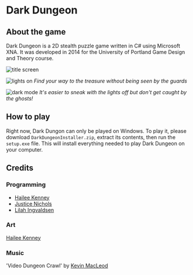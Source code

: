 # Dark Dungeon

## About the game
Dark Dungeon is a 2D stealth puzzle game written in C# using Microsoft XNA. It was developed in 2014 for the University of Portland Game Design and Theory course.

![title screen](https://lilah.io/img/Screenshots/Dark%20Dungeon/Dark%20Dungeon%20Title.png)

![lights on](https://lilah.io/img/Screenshots/Dark%20Dungeon/Dark%20Dungeon%203.png)
_Find your way to the treasure without being seen by the guards_

![dark mode](https://lilah.io/img/Screenshots/Dark%20Dungeon/Dark%20Dungeon%202.png)
_It's easier to sneak with the lights off but don't get caught by the ghosts!_

## How to play
Right now, Dark Dungon can only be played on Windows. To play it, please download `DarkDungeonInstaller.zip`, extract its contents, then run the `setup.exe` file. This will install everything needed to play Dark Dungeon on your computer.

## Credits

### Programming
- [Hailee Kenney](https://www.haileekenney.com/)
- [Justice Nichols](https://github.com/woundeddolphin)
- [Lilah Ingvaldsen](https://lilah.io/)

### Art
[Hailee Kenney](https://www.haileekenney.com/)

### Music
'Video Dungeon Crawl' by [Kevin MacLeod](https://incompetech.com/)
